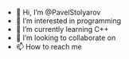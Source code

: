 - 👋 Hi, I’m @PavelStolyarov
- 👀 I’m interested in programming
- 🌱 I’m currently learning C++
- 💞️ I’m looking to collaborate on 
- 📫 How to reach me 

<!---
PavelStolyarov/PavelStolyarov is a ✨ special ✨ repository because its `README.md` (this file) appears on your GitHub profile.
You can click the Preview link to take a look at your changes.
--->

